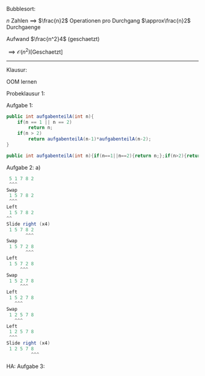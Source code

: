 Bubblesort:

$n$ Zahlen $\implies$ $\frac{n}2$ Operationen pro Durchgang
$\approx\frac{n}2$ Durchgaenge

Aufwand $\frac{n^2}4$ (geschaetzt)

$\implies\mathcal{O}(n^2)$[Geschaetzt]

---

Klausur:

OOM lernen

Probeklausur 1:

Aufgabe 1:

```Java
public int aufgabenteilA(int n){
    if(n == 1 || n == 2)
        return n;
    if(n > 2)
        return aufgabenteilA(n-1)*aufgabenteilA(n-2);
}

public int aufgabenteilA(int n){if(n==1||n==2){return n;};if(n>2){return aufgabenteilA(n-1)*aufgabenteilA(n-2);};};
```

Aufgabe 2:
a)

```Java
 5 1 7 8 2
 ^^^
Swap
 1 5 7 8 2
 ^^^
Left
 1 5 7 8 2
^^
Slide right (x4)
 1 5 7 8 2
       ^^^
Swap
 1 5 7 2 8
       ^^^
Left
 1 5 7 2 8
     ^^^
Swap
 1 5 2 7 8
     ^^^
Left
 1 5 2 7 8
   ^^^
Swap
 1 2 5 7 8
   ^^^
Left
 1 2 5 7 8
 ^^^
Slide right (x4)
 1 2 5 7 8
         ^^^
```

HA: Aufgabe 3:
